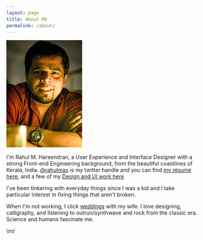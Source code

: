 ```yaml
---
layout: page
title: About Me
permalink: /about/
---
```


<p class="profile-img"><img src="/assets/me.jpg" title="Rahul M. Hareendran"/></p>
<div class="profile-content">

  <p>I'm Rahul M. Hareendran, a User Experience and Interface Designer with a strong Front-end Engineering background, from the beautiful coastlines of Kerala, India. <a href="http://twitter.com/rahulmax" title="@rahulmax">@rahulmax</a> is my twitter handle and you can find <a href="/assets/resume_rahul.pdf" title="Download Rahul's Résumé" target="_blank">my résumé here.</a> and a few of my <a href="http://behance.net/rahulmax" title="Rahul's Behance Portfolio — Design and UI work" target="_blank">Design and UI work here</a></p>

  <p>I've been tinkering with everyday things since I was a kid and I take particular interest in fixing things that aren't broken.</p>

  <p>When I'm not working, I click <a href="http://rimisen.in/about" title="Rimi Sen Photography" target="_blank">weddings</a>  with my wife. I love designing, calligraphy, and listening to outrun/synthwave and rock from the classic era. Science and humans fascinate me.</p>

  <p>\m/</p>
</div>
